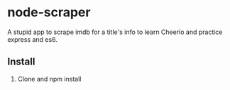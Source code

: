 # node-scraper
A stupid app to scrape imdb for a title's info to learn Cheerio and practice express and es6.

## Install
1. Clone and npm install
